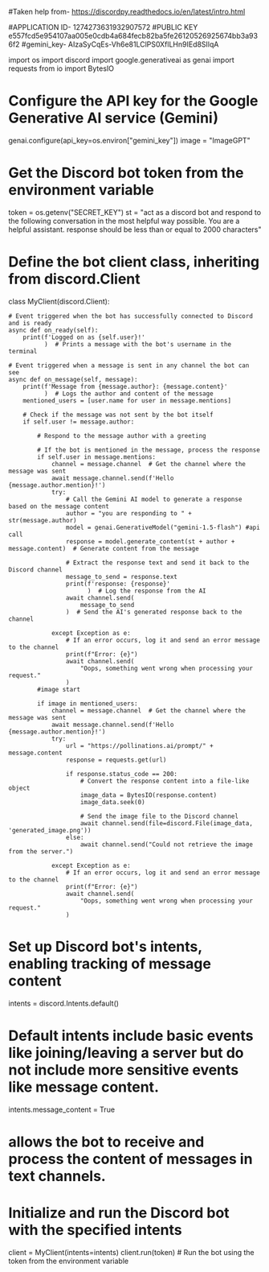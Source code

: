 #Taken help from- https://discordpy.readthedocs.io/en/latest/intro.html

#APPLICATION ID- 1274273631932907572
#PUBLIC KEY e557fcd5e954107aa005e0cdb4a684fecb82ba5fe26120526925674bb3a936f2
#gemini_key- AIzaSyCqEs-Vh6e81LClPS0XflLHn9IEd8SIlqA

import os
import discord
import google.generativeai as genai
import requests
from io import BytesIO

# Configure the API key for the Google Generative AI service (Gemini)
genai.configure(api_key=os.environ["gemini_key"])
image = "ImageGPT"

# Get the Discord bot token from the environment variable
token = os.getenv("SECRET_KEY")
st = "act as a discord bot and respond to the following conversation in the most helpful way possible. You are a helpful assistant. response should be less than or equal to 2000 characters"

# Define the bot client class, inheriting from discord.Client
class MyClient(discord.Client):

    # Event triggered when the bot has successfully connected to Discord and is ready
    async def on_ready(self):
        print(f'Logged on as {self.user}!'
              )  # Prints a message with the bot's username in the terminal

    # Event triggered when a message is sent in any channel the bot can see
    async def on_message(self, message):
        print(f'Message from {message.author}: {message.content}'
              )  # Logs the author and content of the message
        mentioned_users = [user.name for user in message.mentions]

        # Check if the message was not sent by the bot itself
        if self.user != message.author:

            # Respond to the message author with a greeting

            # If the bot is mentioned in the message, process the response
            if self.user in message.mentions:
                channel = message.channel  # Get the channel where the message was sent
                await message.channel.send(f'Hello {message.author.mention}!')
                try:
                    # Call the Gemini AI model to generate a response based on the message content
                    author = "you are responding to " + str(message.author)
                    model = genai.GenerativeModel("gemini-1.5-flash") #api call
                    response = model.generate_content(st + author + message.content)  # Generate content from the message

                    # Extract the response text and send it back to the Discord channel
                    message_to_send = response.text
                    print(f'response: {response}'
                          )  # Log the response from the AI
                    await channel.send(
                        message_to_send
                    )  # Send the AI's generated response back to the channel

                except Exception as e:
                    # If an error occurs, log it and send an error message to the channel
                    print(f"Error: {e}")
                    await channel.send(
                        "Oops, something went wrong when processing your request."
                    )
            #image start 
            
            if image in mentioned_users:
                channel = message.channel  # Get the channel where the message was sent
                await message.channel.send(f'Hello {message.author.mention}!')
                try:
                    url = "https://pollinations.ai/prompt/" + message.content
                    response = requests.get(url)

                    if response.status_code == 200:
                        # Convert the response content into a file-like object
                        image_data = BytesIO(response.content)
                        image_data.seek(0)

                        # Send the image file to the Discord channel
                        await channel.send(file=discord.File(image_data, 'generated_image.png'))
                    else:
                        await channel.send("Could not retrieve the image from the server.")

                except Exception as e:
                    # If an error occurs, log it and send an error message to the channel
                    print(f"Error: {e}")
                    await channel.send(
                        "Oops, something went wrong when processing your request."
                    )

# Set up Discord bot's intents, enabling tracking of message content
intents = discord.Intents.default()  
# Default intents include basic events like joining/leaving a server but do not include more sensitive events like message content.
intents.message_content = True  
# allows the bot to receive and process the content of messages in text channels.

# Initialize and run the Discord bot with the specified intents
client = MyClient(intents=intents)
client.run(token)  # Run the bot using the token from the environment variable
